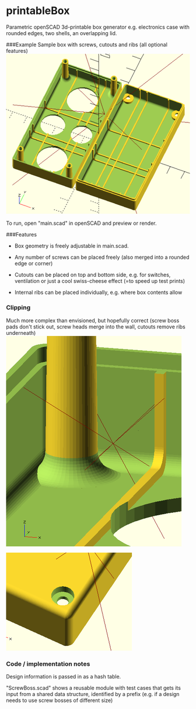 # printableBox
Parametric openSCAD 3d-printable box generator e.g. electronics case with rounded edges, two shells, an overlapping lid.

###Example
Sample box with screws, cutouts and ribs (all optional features)
![](www/completeBox.png)

To run, open "main.scad" in openSCAD and preview or render.

###Features
- Box geometry is freely adjustable in main.scad. 

- Any number of screws can be placed freely (also merged into a rounded edge or corner)

- Cutouts can be placed on top and bottom side, e.g. for switches, ventilation or just a cool swiss-cheese effect (=to speed up test prints)

- Internal ribs can be placed individually, e.g. where box contents allow

### Clipping
Much more complex than envisioned, but hopefully correct (screw boss pads don't stick out, screw heads merge into the wall, cutouts remove ribs underneath)
![](www/clip1.png)

![](www/clip2.png)

### Code / implementation notes
Design information is passed in as a hash table. 

"ScrewBoss.scad" shows a reusable module with test cases that gets its input from a shared data structure, identified by a prefix (e.g. if a design needs to use screw bosses of different size)





